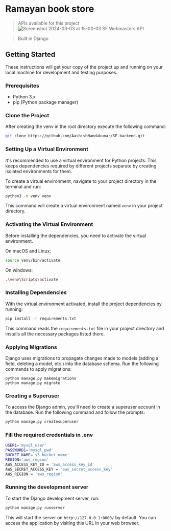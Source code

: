 # Ramayan book store

> APIs available for this project
![Screenshot 2024-03-03 at 15-00-03 SF Webmasters API](https://github.com/AashishNandakumar/SF-backend/assets/98106129/031e661a-28d1-48fb-813e-74f8cbb7e804)


> Built in Django

## Getting Started

These instructions will get your copy of the project up and running on your local machine for development and testing purposes.

### Prerequisites

- Python 3.x
- pip (Python package manager)

### Clone the Project
After creating the venv in the root directory execute the following command:
```bash
git clone https://github.com/AashishNandakumar/SF-backend.git
```

### Setting Up a Virtual Environment

It's recommended to use a virtual environment for Python projects. This keeps dependencies required by different projects separate by creating isolated environments for them.

To create a virtual environment, navigate to your project directory in the terminal and run:

```bash
python3 -m venv venv
```
This command will create a virtual environment named `venv` in your project directory.

### Activating the Virtual Environment
Before installing the dependencies, you need to activate the virtual environment.

On macOS and Linux:
```bash
source venv/bin/activate
```

On windows:
```bash
.\venv\Scripts\activate
```

### Installing Dependencies
With the virtual environment activated, install the project dependencies by running:
```bash
pip install -r requirements.txt
```
This command reads the `requirements.txt` file in your project directory and installs all the necessary packages listed there.

### Applying Migrations
Django uses migrations to propagate changes made to models (adding a field, deleting a model, etc.) into the database schema. Run the following commands to apply migrations:
```
python manage.py makemigrations
python manage.py migrate
```

### Creating a Superuser
To access the Django admin, you'll need to create a superuser account in the database. Run the following command and follow the prompts:
```bash
python manage.py createsuperuser
```

### Fill the required credentials in .env
```bash
USER1='mysql_user'
PASSWORD1='mysql_pwd'
BUCKET_NAME='s3_bucket_name'
REGION='aws_region'
AWS_ACCESS_KEY_ID = 'aws_access_key_id'
AWS_SECRET_ACCESS_KEY = 'aws_secret_access_key'
AWS_REGION = 'aws_region'
```

### Running the development server
To start the Django development server, run:
```bash
python manage.py runserver
```
This will start the server on `http://127.0.0.1:8000/` by default. You can access the application by visiting this URL in your web browser.
